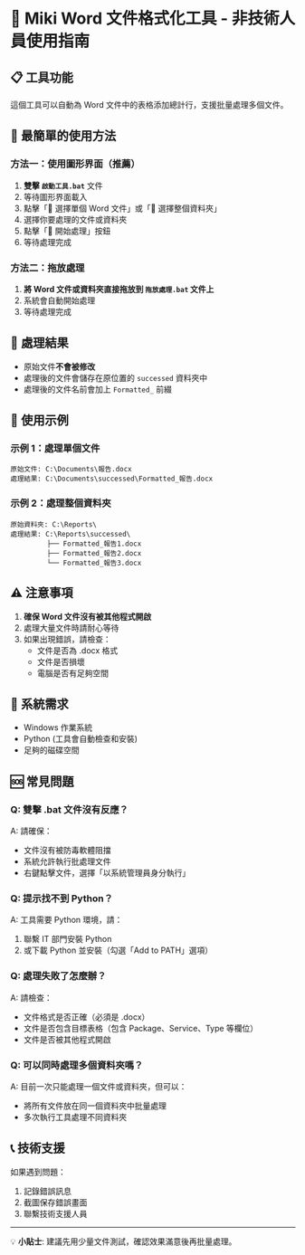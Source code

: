 # 🔧 Miki Word 文件格式化工具 - 非技術人員使用指南

## 📋 工具功能
這個工具可以自動為 Word 文件中的表格添加總計行，支援批量處理多個文件。

## 🚀 最簡單的使用方法

### 方法一：使用圖形界面（推薦）
1. **雙擊 `啟動工具.bat`** 文件
2. 等待圖形界面載入
3. 點擊「📄 選擇單個 Word 文件」或「📁 選擇整個資料夾」
4. 選擇你要處理的文件或資料夾
5. 點擊「🚀 開始處理」按鈕
6. 等待處理完成

### 方法二：拖放處理
1. **將 Word 文件或資料夾直接拖放到 `拖放處理.bat` 文件上**
2. 系統會自動開始處理
3. 等待處理完成

## 📁 處理結果
- 原始文件**不會被修改**
- 處理後的文件會儲存在原位置的 `successed` 資料夾中
- 處理後的文件名前會加上 `Formatted_` 前綴

## 🎯 使用示例

### 示例 1：處理單個文件
```
原始文件: C:\Documents\報告.docx
處理結果: C:\Documents\successed\Formatted_報告.docx
```

### 示例 2：處理整個資料夾
```
原始資料夾: C:\Reports\
處理結果: C:\Reports\successed\
         ├── Formatted_報告1.docx
         ├── Formatted_報告2.docx
         └── Formatted_報告3.docx
```

## ⚠️ 注意事項
1. **確保 Word 文件沒有被其他程式開啟**
2. 處理大量文件時請耐心等待
3. 如果出現錯誤，請檢查：
   - 文件是否為 .docx 格式
   - 文件是否損壞
   - 電腦是否有足夠空間

## 🔧 系統需求
- Windows 作業系統
- Python (工具會自動檢查和安裝)
- 足夠的磁碟空間

## 🆘 常見問題

### Q: 雙擊 .bat 文件沒有反應？
A: 請確保：
- 文件沒有被防毒軟體阻擋
- 系統允許執行批處理文件
- 右鍵點擊文件，選擇「以系統管理員身分執行」

### Q: 提示找不到 Python？
A: 工具需要 Python 環境，請：
1. 聯繫 IT 部門安裝 Python
2. 或下載 Python 並安裝（勾選「Add to PATH」選項）

### Q: 處理失敗了怎麼辦？
A: 請檢查：
- 文件格式是否正確（必須是 .docx）
- 文件是否包含目標表格（包含 Package、Service、Type 等欄位）
- 文件是否被其他程式開啟

### Q: 可以同時處理多個資料夾嗎？
A: 目前一次只能處理一個文件或資料夾，但可以：
- 將所有文件放在同一個資料夾中批量處理
- 多次執行工具處理不同資料夾

## 📞 技術支援
如果遇到問題：
1. 記錄錯誤訊息
2. 截圖保存錯誤畫面
3. 聯繫技術支援人員

---

💡 **小貼士**: 建議先用少量文件測試，確認效果滿意後再批量處理。
